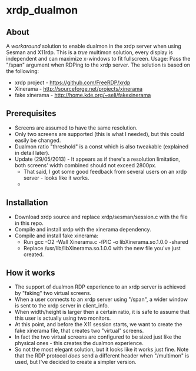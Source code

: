 xrdp_dualmon
============

About
-------------------------------
  A *workaround* solution to enable dualmon in the xrdp server when using Sesman and X11rdp.
  This is a *true* multimon solution, every display is independent and can maximize x-windows to fit fullscreen.
  Usage: Pass the "/span" argument when RDPing to the xrdp server. The solution is based on the following:
  * xrdp project - https://github.com/FreeRDP/xrdp
  * Xinerama - http://sourceforge.net/projects/xinerama
  * fake xinerama - http://home.kde.org/~seli/fakexinerama



Prerequisites 
-------------------------------
  * Screens are assumed to have the same resolution.
  * Only two screens are supported (this is what I needed), but this could easily be changed.
  * Dualmon ratio "threshold" is a const which is also tweakable (explained in detail later).
  * Update (29/05/2013) - It appears as if there's a resolution limitation, both screens' width combined should not exceed 2800px.
      * That said, I got some good feedback from several users on an xrdp server - looks like it works.
      * 

Installation
-------------------------------
  * Download xrdp source and replace xrdp/sesman/session.c with the file in this repo.
  * Compile and install xrdp with the xinerama dependency.
  * Compile and install fake xinerama:
      * Run gcc -O2 -Wall Xinerama.c -fPIC -o libXinerama.so.1.0.0 -shared
      * Replace /usr/lib/libXinerama.so.1.0.0 with the new file you've just created.

How it works
-------------------------------
  * The support of dualmon RDP experience to an xrdp server is achieved by "faking" two virtual screens.
  * When a user connects to an xrdp server using "/span", a wider window is sent to the xrdp server in client_info.
  * When width/height is larger then a certain ratio, it is safe to assume that this user is actually using two monitors.
  * At this point, and before the X11 session starts, we want to create the fake xinerama file, that creates two "virtual" screens.
  * In fact the two virtual screens are configured to be sized just like the physical ones - this creates the dualmon experience.
  * So not the most elegant solution, but it looks like it works just fine. Note that the RDP protocol *does* send a different header when "/multimon" is used, but I've decided to create a simpler version.

